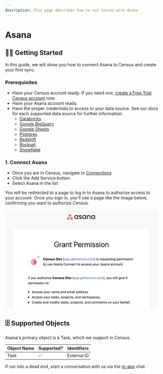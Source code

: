 ```yaml
---
description: This page describes how to use Census with Asana
---
```


# Asana

## 🏃‍♀️ Getting Started

‌In this guide, we will show you how to connect Asana to Census and create your first sync.

### Prerequisites

* Have your Census account ready. If you need one, [create a Free Trial Census account](https://app.getcensus.com) now.
* Have your Asana account ready.
* Have the proper credentials to access to your data source. See our docs for each supported data source for further information:
  * [Databricks](https://docs.getcensus.com/sources/databricks)
  * [Google BigQuery](https://docs.getcensus.com/sources/google-bigquery)
  * [Google Sheets](https://docs.getcensus.com/sources/google-sheets)
  * [Postgres](https://docs.getcensus.com/sources/postgres)
  * [Redshift](https://docs.getcensus.com/sources/redshift)
  * [Rockset](https://docs.getcensus.com/sources/rockset)
  * [Snowflake](https://docs.getcensus.com/sources/snowflake)

### 1. Connect Asana

* Once you are in Census, navigate to [Connections](https://app.getcensus.com/connections)
* Click the Add Service button
* Select Asana in the list

You will be redirected to a page to log in to Asana to authorize access to your account. Once you sign in, you'll see a page like the image below, confirming you want to authorize Census.

![](<../.gitbook/assets/Screen Shot 2022-02-12 at 12.17.40 AM.png>)

## 🗄️ Supported Objects <a href="#supported-objects" id="supported-objects"></a>

Asana's primary object is a Task, which we support in Census.​

| Object Name | Supported? | Identifiers |
| ----------- | ---------- | ----------- |
| Task        | ✅          | External ID |

If run into a dead end, start a conversation with us via the [in-app](https://app.getcensus.com) chat.
